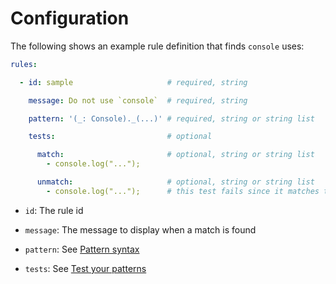 # Configuration

The following shows an example rule definition that finds `console` uses:

```yml
rules:

  - id: sample                     # required, string

    message: Do not use `console`  # required, string

    pattern: '(_: Console)._(...)' # required, string or string list

    tests:                         # optional

      match:                       # optional, string or string list
        - console.log("...");

      unmatch:                     # optional, string or string list
        - console.log("...");      # this test fails since it matches the pattern
```

- `id`: The rule id

- `message`: The message to display when a match is found

- `pattern`: See [Pattern syntax](pattern.md)

- `tests`: See [Test your patterns](cli.md#test-your-patterns)
